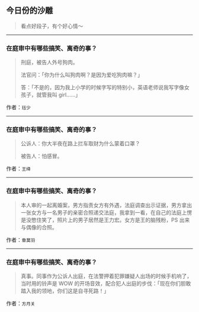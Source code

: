 ## 今日份的沙雕

> 看点好段子，有个好心情～


 
---

### 在庭审中有哪些搞笑、离奇的事？

> 刑庭，被告人外号狗肉。
> 
> 法官问：「你为什么叫狗肉啊？是因为爱吃狗肉嘛？」
> 
> 答：「不是的，因为我上小学的时候字写的特别小，英语老师说我写字像女孩子，就管我叫 girl……」


作者：`珏少`

---

### 在庭审中有哪些搞笑、离奇的事？

> 公诉人：你大半夜在路上拦车取财为什么蒙着口罩？
> 
> 被告人：怕感冒。


作者：`王绛`

---

### 在庭审中有哪些搞笑、离奇的事？

> 本人审的一起离婚案，男方指责女方有外遇，法庭调查出示证据，男方拿出一张女方与一名男子的亲密合照递交法庭，我拿到一看，在自己的法庭上愣是没憋住笑了，照片上的男子居然是王力宏。女方是王的脑残粉，PS 出来与偶像的合照。


作者：`章莫羽`

---

### 在庭审中有哪些搞笑、离奇的事？

> 真事。同事作为公诉人出庭，在法警押着犯罪嫌疑人出场的时候手机响了，当时用的铃声是 WOW 的开场音效，配合犯人出庭的步伐：「现在你们胆敢踏入我的领地，你们这是自寻死路！」


作者：`方月关`